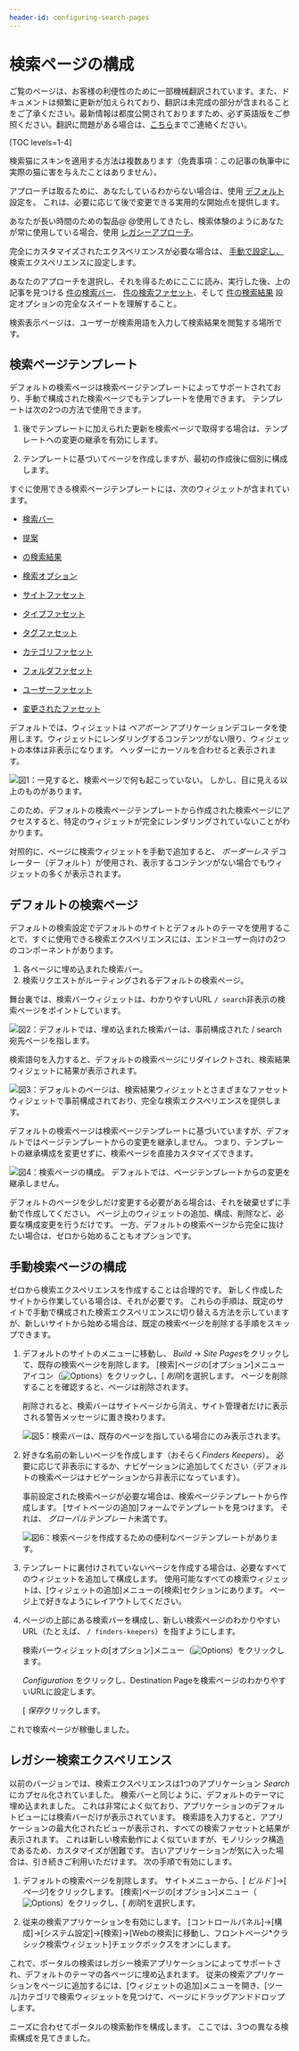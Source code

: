 ```yaml
---
header-id: configuring-search-pages
---
```


# 検索ページの構成

<p class="alert alert-info"><span class="wysiwyg-color-blue120">ご覧のページは、お客様の利便性のために一部機械翻訳されています。また、ドキュメントは頻繁に更新が加えられており、翻訳は未完成の部分が含まれることをご了承ください。最新情報は都度公開されておりますため、必ず英語版をご参照ください。翻訳に問題がある場合は、<a href="mailto:support-content-jp@liferay.com">こちら</a>までご連絡ください。</span></p>

[TOC levels=1-4]

検索猫にスキンを適用する方法は複数あります（免責事項：この記事の執筆中に実際の猫に害を与えたことはありません）。

アプローチは取るために、あなたしているわからない場合は、使用 [デフォルト](#default-search-pages) 設定を。 これは、必要に応じて後で変更できる実用的な開始点を提供します。

あなたが長い時間のための製品@ @使用してきたし、検索体験のようにあなたが常に使用している場合、使用 [レガシーアプローチ](#legacy-search-experience)。

完全にカスタマイズされたエクスペリエンスが必要な場合は、 [手動で設定し、](#manual-search-page-configuration) 検索エクスペリエンスに設定します。

あなたのアプローチを選択し、それを得るためにここに読み、実行した後、上の記事を見つける [件の検索バー](/docs/7-1/user/-/knowledge_base/u/searching-for-assets#search-bar)、 [件の検索ファセット](/docs/7-1/user/-/knowledge_base/u/facets)、そして [件の検索結果](/docs/7-1/user/-/knowledge_base/u/search-results) 設定オプションの完全なスイートを理解すること。

検索表示ページは、ユーザーが検索用語を入力して検索結果を閲覧する場所です。

## 検索ページテンプレート

デフォルトの検索ページは検索ページテンプレートによってサポートされており、手動で構成された検索ページでもテンプレートを使用できます。 テンプレートは次の2つの方法で使用できます。

1.  後でテンプレートに加えられた更新を検索ページで取得する場合は、テンプレートへの変更の継承を有効にします。

2.  テンプレートに基づいてページを作成しますが、最初の作成後に個別に構成します。

すぐに使用できる検索ページテンプレートには、次のウィジェットが含まれています。

  - [検索バー](/docs/7-1/user/-/knowledge_base/u/searching-for-assets#search-bar)

  - [提案](/docs/7-1/user/-/knowledge_base/u/searching-for-assets#search-suggestions)

  - [の検索結果](/docs/7-1/user/-/knowledge_base/u/search-results)

  - [検索オプション](/docs/7-1/user/-/knowledge_base/u/whats-new-with-search#search-options)

  - [サイトファセット](/docs/7-1/user/-/knowledge_base/u/site-facet)

  - [タイプファセット](/docs/7-2/user/-/knowledge_base/u/type-facet)

  - [タグファセット](/docs/7-1/user/-/knowledge_base/u/tag-and-category-facets)

  - [カテゴリファセット](/docs/7-1/user/-/knowledge_base/u/tag-and-category-facets)

  - [フォルダファセット](/docs/7-1/user/-/knowledge_base/u/folder-facet)

  - [ユーザーファセット](/docs/7-1/user/-/knowledge_base/u/user-facet)

  - [変更されたファセット](/docs/7-1/user/-/knowledge_base/u/modified-facet)

デフォルトでは、ウィジェットは *ベアボーン* アプリケーションデコレータを使用します。ウィジェットにレンダリングするコンテンツがない限り、ウィジェットの本体は非表示になります。 ヘッダーにカーソルを合わせると表示されます。

![図1：一見すると、検索ページで何も起こっていない。 しかし、目に見える以上のものがあります。](../../images/search-barebone-widgets.png)

このため、デフォルトの検索ページテンプレートから作成された検索ページにアクセスすると、特定のウィジェットが完全にレンダリングされていないことがわかります。

対照的に、ページに検索ウィジェットを手動で追加すると、 *ボーダーレス* デコレーター（デフォルト）が使用され、表示するコンテンツがない場合でもウィジェットの多くが表示されます。

## デフォルトの検索ページ

デフォルトの検索設定でデフォルトのサイトとデフォルトのテーマを使用することで、すぐに使用できる検索エクスペリエンスには、エンドユーザー向けの2つのコンポーネントがあります。

1.  各ページに埋め込まれた検索バー。
2.  検索リクエストがルーティングされるデフォルトの検索ページ。

舞台裏では、検索バーウィジェットは、わかりやすいURL `/ search`非表示の検索ページをポイントしています。

![図2：デフォルトでは、埋め込まれた検索バーは、事前構成された <code>/ search</code> 宛先ページを指します。](../../images/search-dest-page.png)

検索語句を入力すると、デフォルトの検索ページにリダイレクトされ、検索結果ウィジェットに結果が表示されます。

![図3：デフォルトのページは、検索結果ウィジェットとさまざまなファセットウィジェットで事前構成されており、完全な検索エクスペリエンスを提供します。](../../images/search-default-page.png)

デフォルトの検索ページは検索ページテンプレートに基づいていますが、デフォルトではページテンプレートからの変更を継承しません。 つまり、テンプレートの継承構成を変更せずに、検索ページを直接カスタマイズできます。

![図4：検索ページの構成。 デフォルトでは、ページテンプレートからの変更を継承しません。](../../images/search-page-config.png)

デフォルトのページを少しだけ変更する必要がある場合は、それを破棄せずに手動で作成してください。 ページ上のウィジェットの追加、構成、削除など、必要な構成変更を行うだけです。 一方、デフォルトの検索ページから完全に抜けたい場合は、ゼロから始めることもオプションです。

## 手動検索ページの構成

ゼロから検索エクスペリエンスを作成することは合理的です。 新しく作成したサイトから作業している場合は、それが必要です。 これらの手順は、既定のサイトで手動で構成された検索エクスペリエンスに切り替える方法を示していますが、新しいサイトから始める場合は、既定の検索ページを削除する手順をスキップできます。

1.  デフォルトのサイトのメニューに移動し、 *Build* → *Site Pages*をクリックして、既存の検索ページを削除します。 [検索]ページの[オプション]メニューアイコン（![Options](../../images/icon-kebab-blue-on-white.png)）をクリックし、[ *削除*]を選択します。 ページを削除することを確認すると、ページは削除されます。

    削除されると、検索バーはサイトページから消え、サイト管理者だけに表示される警告メッセージに置き換わります。

    ![図5：検索バーは、既存のページを指している場合にのみ表示されます。](../../images/search-bar-warning.png)

2.  好きな名前の新しいページを作成します（おそらく*Finders Keepers*）。 必要に応じて非表示にするか、ナビゲーションに追加してください（デフォルトの検索ページはナビゲーションから非表示になっています）。

    事前設定された検索ページが必要な場合は、検索ページテンプレートから作成します。 [サイトページの追加]フォームでテンプレートを見つけます。 それは、 *グローバルテンプレート*未満です。

    ![図6：検索ページを作成するための便利なページテンプレートがあります。](../../images/search-page-template.png)

3.  テンプレートに裏付けされていないページを作成する場合は、必要なすべてのウィジェットを追加して構成します。 使用可能なすべての検索ウィジェットは、[ウィジェットの追加]メニューの[検索]セクションにあります。 ページ上で好きなようにレイアウトしてください。

4.  ページの上部にある検索バーを構成し、新しい検索ページのわかりやすいURL（たとえば、 `/ finders-keepers`）を指すようにします。

    検索バーウィジェットの[オプション]メニュー（![Options](../../images/icon-kebab-blue-on-blue.png)）をクリックします。

    *Configuration* をクリックし、Destination Pageを検索ページのわかりやすいURLに設定します。

    [ *保存*クリックします。

これで検索ページが稼働しました。

## レガシー検索エクスペリエンス

以前のバージョンでは、検索エクスペリエンスは1つのアプリケーション *Search*にカプセル化されていました。 検索バーと同じように、デフォルトのテーマに埋め込まれました。 これは非常によく似ており、アプリケーションのデフォルトビューには検索バーだけが表示されています。 検索語を入力すると、アプリケーションの最大化されたビューが表示され、すべての検索ファセットと結果が表示されます。 これは新しい検索動作によく似ていますが、モノリシック構造であるため、カスタマイズが困難です。 古いアプリケーションが気に入った場合は、引き続きご利用いただけます。 次の手順で有効にします。

1.  デフォルトの検索ページを削除します。 サイトメニューから、[ *ビルド* ]→[ *ページ*]をクリックします。 [検索]ページの[オプション]メニュー（![Options](../../images/icon-kebab-blue-on-white.png)）をクリックし、[ *削除*]を選択します。

2.  従来の検索アプリケーションを有効にします。 [コントロールパネル]→[構成]→[システム設定]→[検索]→[Webの検索]に移動し、フロントページ</em>*クラシック検索ウィジェット]チェックボックスをオンにします。</p></li> </ol>

これで、ポータルの検索はレガシー検索アプリケーションによってサポートされ、デフォルトのテーマの各ページに埋め込まれます。 従来の検索アプリケーションをページに追加するには、[ウィジェットの追加]メニューを開き、[ツール]カテゴリで検索ウィジェットを見つけて、ページにドラッグアンドドロップします。

ニーズに合わせてポータルの検索動作を構成します。 ここでは、3つの異なる検索構成を見てきました。
